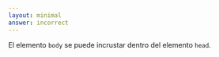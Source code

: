 ```yaml
---
layout: minimal
answer: incorrect 
---
```


<!-- The `body` element can be embedded inside the `head` element.-->
El elemento `body` se puede incrustar dentro del elemento `head`.
